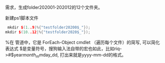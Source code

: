 需求，生成folder202001-202012的12个文件夹。

新建ps1脚本文件
```cpp
 mkdir $(1..9|%{"testfolder20200$_"});
mkdir $(10..12|%{"testfolder2020$_"});
```

%在 管道中，它是 ForEach-Object cmdlet （遍历每个文件）的简写, 可以简化表达式
$是变量符号，搜狗输入法自带的宏也如此，比如riq->#$year$month_mm$day_dd, 打出来就是yyyy-mm-dd的格式。
